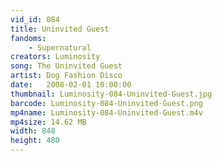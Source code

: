 ```yaml
---
vid_id: 084
title: Uninvited Guest
fandoms:
    - Supernatural
creators: Luminosity
song: The Uninvited Guest
artist: Dog Fashion Disco
date:   2008-02-01 10:00:00
thumbnail: Luminosity-084-Uninvited-Guest.jpg
barcode: Luminosity-084-Uninvited-Guest.png
mp4name: Luminosity-084-Uninvited-Guest.m4v
mp4size: 14.62 MB
width: 848
height: 480
---
```



  